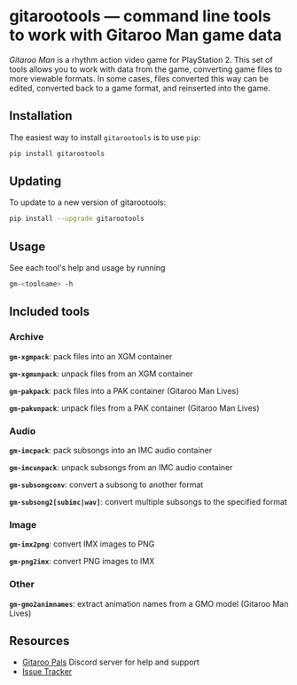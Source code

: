 # gitarootools — command line tools to work with Gitaroo Man game data
 
*Gitaroo Man* is a rhythm action video game for PlayStation 2. This set of tools allows
you to work with data from the game, converting game files to more viewable formats. In
some cases, files converted this way can be edited, converted back to a game format, and
reinserted into the game.

## Installation
The easiest way to install `gitarootools` is to use `pip`:
```bash
pip install gitarootools
```

## Updating
To update to a new version of gitarootools:
```bash
pip install --upgrade gitarootools
```

## Usage
See each tool's help and usage by running
```bash
gm-<toolname> -h
```

## Included tools
### Archive

**`gm-xgmpack`**: pack files into an XGM container

**`gm-xgmunpack`**: unpack files from an XGM container

**`gm-pakpack`**: pack files into a PAK container (Gitaroo Man Lives)

**`gm-pakunpack`**: unpack files from a PAK container (Gitaroo Man Lives)

### Audio

**`gm-imcpack`**: pack subsongs into an IMC audio container

**`gm-imcunpack`**: unpack subsongs from an IMC audio container

**`gm-subsongconv`**: convert a subsong to another format

**`gm-subsong2[subimc|wav]`**: convert multiple subsongs to the specified format

### Image

**`gm-imx2png`**: convert IMX images to PNG

**`gm-png2imx`**: convert PNG images to IMX

### Other

**`gm-gmo2animnames`**: extract animation names from a GMO model (Gitaroo Man Lives)

## Resources
* [Gitaroo Pals](https://discord.gg/ed6P8Jt) Discord server for help and support
* [Issue Tracker](https://github.com/boringhexi/gitarootools/issues)
